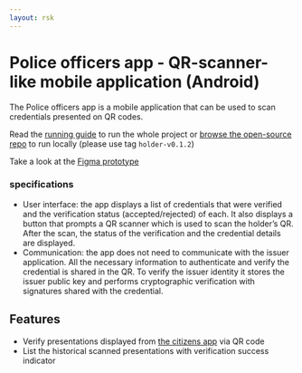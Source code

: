```yaml
---
layout: rsk
---
```


# Police officers app - QR-scanner-like mobile application (Android)

The Police officers app is a mobile application that can be used to scan credentials presented on QR codes.

Read the [running guide](../../run) to run the whole project or [browse the open-source repo](https://github.com/rsksmart/rif-identity-ui/tree/holder-v0.1.2/apps/W3CVerifier) to run locally (please use tag `holder-v0.1.2`)

Take a look at the [Figma prototype](https://www.figma.com/proto/KFwPTkCesIMlnutNDqJQLD/Gibraltar-Identity?node-id=274%3A2&scaling=min-zoom)

### specifications

- User interface: the app displays a list of credentials that were verified and the verification status (accepted/rejected) of each. It also displays a button that prompts a QR scanner which is used to scan the holder’s QR. After the scan, the status of the verification and the credential details are displayed.
- Communication: the app does not need to communicate with the issuer application. All the necessary information to authenticate and verify the credential is shared in the QR. To verify the issuer identity it stores the issuer public key and performs cryptographic verification with signatures shared with the credential.

## Features

- Verify presentations displayed from [the citizens app](../holder-app) via QR code
- List the historical scanned presentations with verification success indicator

